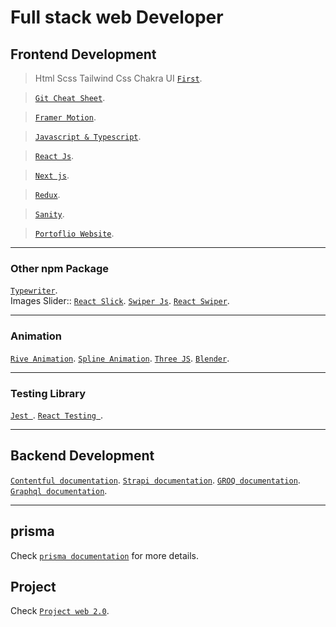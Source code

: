 # Full stack web Developer

## Frontend Development


> Html Scss Tailwind Css Chakra UI [`First`](https://github.com/legendtemplate/Roadmap/tree/main/First). 

> [`Git Cheat Sheet`](https://education.github.com/git-cheat-sheet-education.pdf).

> [`Framer Motion`](https://github.com/legendtemplate/Roadmap/tree/main/animation/framer).

> [`Javascript & Typescript`](https://github.com/legendtemplate/Roadmap/tree/main/js).

> [`React Js`](https://github.com/legendtemplate/Roadmap/tree/main/js/react).

> [`Next js`](https://github.com/legendtemplate/Roadmap/tree/main/js/nextjs).

> [`Redux`](https://github.com/legendtemplate/Roadmap/tree/main/js/redux).

> [`Sanity`](https://github.com/legendtemplate/Roadmap/tree/main/cms/Sanity).

> [`Portoflio Website`](https://github.com/legendtemplate/Roadmap/tree/main/portofolio).

***

### Other npm Package
[`Typewriter`](https://www.npmjs.com/package/typewriter-effect). <br />
Images Slider:: 
[`React Slick`](https://react-slick.neostack.com/).
[`Swiper Js`](https://swiperjs.com/demos).
[`React Swiper`](https://react-id-swiper.ashernguyen.site/example/default).
***
### Animation
[`Rive Animation`](https://editor.rive.app/).
[`Spline Animation`]().
[`Three JS`]().
[`Blender`]().

*** 

### Testing Library
[`Jest `](https://github.com/legendtemplate/Roadmap/tree/main/js-framework/react).
[`React Testing `](https://github.com/legendtemplate/Roadmap/tree/main/js-/react).

***

## Backend Development
[`Contentful documentation`](https://github.com/legendtemplate/Roadmap/tree/main/cms/Contentful).
[`Strapi documentation`](https://github.com/legendtemplate/Roadmap/tree/main/cms/Strapi).
[`GROQ documentation`](https://github.com/legendtemplate/Roadmap/tree/main/js-framework/react).
[`Graphql documentation`](https://github.com/legendtemplate/Roadmap/tree/main/js-framework/react).

*** 

<!-- git commit -m "updated" -->
## prisma
Check [`prisma documentation`](https://github.com/legendtemplate/Roadmap/tree/main/prisma) for more details.

## Project

Check [`Project web 2.0`](https://github.com/legendtemplate/Roadmap/tree/main/Project).


